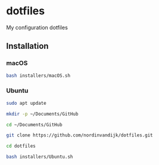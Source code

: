 # dotfiles
My configuration dotfiles

## Installation

### macOS

```bash
bash installers/macOS.sh
```

### Ubuntu

```bash
sudo apt update
```

```bash
mkdir -p ~/Documents/GitHub
```

```bash
cd ~/Documents/GitHub
```

```bash
git clone https://github.com/nordinvandijk/dotfiles.git
```

```bash
cd dotfiles
```

```bash
bash installers/Ubuntu.sh
```
